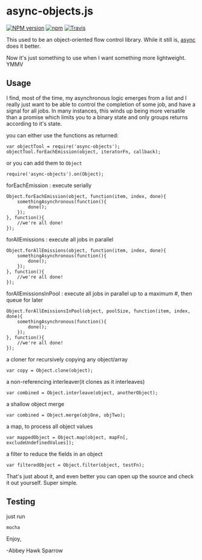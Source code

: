async-objects.js
===============

[![NPM version](https://img.shields.io/npm/v/async-objects.svg)]()
[![npm](https://img.shields.io/npm/dt/async-objects.svg)]()
[![Travis](https://img.shields.io/travis/khrome/async-objects.svg)]()

This used to be an object-oriented flow control library. While it still is, [async](https://www.npmjs.com/package/async) does it better.

Now it's just something to use when I want something more lightweight. YMMV

Usage
-----
I find, most of the time, my asynchronous logic emerges from a list and I really just want to be able to control the completion of some job, and have a signal for all jobs. In many instances, this winds up being more versatile than a promise which limits you to a binary state and only groups returns according to it's state. 

you can either use the functions as returned:

    var objectTool = require('async-objects');
    objectTool.forEachEmission(object, iteratorFn, callback);
    
or you can add them to `Object`

    require('async-objects').on(Object);

forEachEmission : execute serially

    Object.forEachEmission(object, function(item, index, done){
        somethingAsynchronous(function(){
            done();
        });
    }, function(){
        //we're all done!
    });
    
forAllEmissions : execute all jobs in parallel

    Object.forAllEmissions(object, function(item, index, done){
        somethingAsynchronous(function(){
            done();
        });
    }, function(){
        //we're all done!
    });
    
forAllEmissionsInPool : execute all jobs in parallel up to a maximum #, then queue for later

    Object.forAllEmissionsInPool(object, poolSize, function(item, index, done){
        somethingAsynchronous(function(){
            done();
        });
    }, function(){
        //we're all done!
    });
    
a cloner for recursively copying any object/array
    
    var copy = Object.clone(object);
    
a non-referencing interleaver(it clones as it interleaves)

    var combined = Object.interleave(object, anotherObject);
    
a shallow object merge
    
    var combined = Object.merge(objOne, objTwo);

a map, to process all object values

    var mappedObject = Object.map(object, mapFn[, excludeUndefinedValues]);

a filter to reduce the fields in an object

    var filteredObject = Object.filter(object, testFn);
    


That's just about it, and even better you can open up the source and check it out yourself. Super simple.

Testing
-------
just run
    
    mocha

Enjoy,

-Abbey Hawk Sparrow